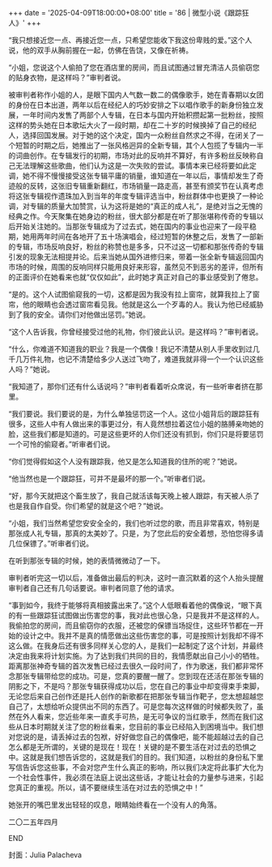 +++
date = '2025-04-09T18:00:00+08:00'
title = '86 | 微型小说《跟踪狂人》'
+++

“我只想接近您一点、再接近您一点，只希望您能收下我这份卑贱的爱。”这个人说，他的双手从胸前握在一起，仿佛在告饶，又像在祈祷。

“小姐，您说这个人偷拍了您在酒店里的房间，而且试图通过冒充清洁人员偷窃您的贴身衣物，是这样吗？”审判者说。

被审判者称作小姐的人，是眼下国内人气数一数二的偶像歌手，她在青春期以女团的身份在日本出道，两年以后在经纪人的巧妙安排之下以唱作歌手的新身份独立发展，一年时间内发售了两部个人专辑，在日本与国内开始积攒起第一批粉丝，按照这样的势头她在日本歌坛大火了一段时期，却在二十岁的时候换掉了自己的经纪人，选择回国发展。对于她的这个决定，国内一众粉丝自然求之不得，在闭关了一个短暂的时期之后，她推出了一张风格迥异的全新专辑，其个人包揽了专辑内一半的词曲创作。在专辑发行的初期，市场对此的反响并不算好，有许多粉丝反映称自己无法理解这些歌曲，他们认为这是一次失败的尝试。事情本来已经将要如此定调，她不得不慢慢接受这张专辑平庸的销量，谁知道在一年以后，事情却发生了奇迹般的反转，这张旧专辑重新翻红，市场销量一路走高，甚至有颁奖节在认真考虑将这张专辑视作遗珠加入到当年的年度专辑评选当中，粉丝群体中也更换了一种论调，对专辑的质量大加赞赏，认为这将是她的“真正的成人礼”，是绝对当之无愧的经典之作。今天聚集在她身边的粉丝，很大部分都是在听了那张堪称传奇的专辑以后开始关注她的。当那张专辑成为了过去式，她在国内的事业也迎来了一段平稳期，她用两年时间在各地开了五十场演唱会，经过短暂的休整之后，发售了一部新的专辑，市场反响良好，粉丝的称赞也是多多，只不过这一切都和那张传奇的专辑引发的现象无法相提并论。后来当她从国外进修归来，带着一张全新专辑返回国内市场的时候，周围的反响同样只能用良好来形容，虽然见不到恶劣的差评，但所有的正面评价在她看来也就“仅仅如此”，此时她才真正对自己的事业感受到了倦怠。

“是的。这个人试图偷窥我的一切，这都是因为我没有拉上窗帘，就算我拉上了窗帘，他的眼睛也会透过窗帘看见我。他就是这么一个歹毒的人。我认为他已经威胁到了我的安全。请你们对他做出惩罚。”她说。

“这个人告诉我，你曾经接受过他的礼物，你们彼此认识。是这样吗？”审判者说。

“什么，你难道不知道我的职业？我是一个偶像！我记不清楚从别人手里收到过几千几万件礼物，也记不清楚给多少人送过飞吻了，难道我就非得一个一个认识这些人吗？”她说。

“我知道了，那你们还有什么话说吗？”审判者看着听众席说，有一些听审者挤在那里。

“我们要说。我们要说的是，为什么单独惩罚这一个人。这位小姐背后的跟踪狂有很多，这些人中有人做出来的事更过分，有人竟然想拉着这位小姐的胳膊亲吻她的脸，这些我们都是知道的。可是这些更坏的人你们还没有抓到，你们只是将要惩罚一个可怜的偷窥者。”听审者们说。

“你们觉得假如这个人没有跟踪我，他又是怎么知道我的住所的呢？”她说。

“他当然也是一个跟踪狂，可并不是最坏的那一个。”听审者们说。

“好，那今天就把这个畜生放了，我自己就活该每天晚上被人跟踪，有天被人杀了也是我自作自受。你们希望的就是这个吧？”她说。

“小姐，我们当然希望您安安全全的，我们也听过您的歌，而且非常喜欢，特别是那张成人礼专辑，那真的太美妙了。只是，为了您此后的安全着想，恐怕您得多请几位保镖了。”听审者们说。

在听到那张专辑的时候，她的表情微微动了一下。

审判者听完这一切以后，准备做出最后的判决，这时一直沉默着的这个人抬头提醒审判者自己还有几句话要说。审判者同意了他的请求。

“事到如今，我终于能够将真相披露出来了。”这个人低眼看着他的偶像说，“眼下真的有一些跟踪狂试图做出伤害您的事，我对此也很心急，只是我并不是这样的人。我偷拍您的房间，而且偷窃你的衣服，还被您的保镖当场捉住，这些环节都在一开始的设计之中。我并不是真的情愿做出这些伤害您的事，可是按照计划我却不得不这么做。在我身后还有很多同样关心您的人，是我们一起制定了这个计划，并最终决定由我来将计划实施。为了达到我们共同的目的，我情愿献出自己小小的牺牲。距离那张神奇专辑的首次发售已经过去很久一段时间了，作为歌迷，我们都非常怀念那张专辑带给您的成功。可是，您真的要醒一醒了。您到现在还活在那张专辑的阴影之下，不是吗？那张专辑获得成功以后，您在自己的事业中却变得束手束脚，无论您后来自己创作还是托人创作的新歌都在把那张专辑当作靶子，您太想超越您自己了，太想给听众提供出不同的东西了。可是您每次这样做的时候都失败了，虽然在外人看来，您近些年来一直炙手可热，是无可争议的当红歌手，然而在我们这些从日本时期就关注了您的粉丝看来，您目前的事业已经陷入到困境当中。我们想对您说的是，请丢掉过去的包袱，好好做您自己的偶像吧，能不能超越过去的自己怎么都是无所谓的，关键的是现在！现在！关键的是不要生活在对过去的恐惧之中。这就是我们想告诉您的，这就是我们的目的。我们知道，以粉丝的身份私下里写信告诉您这些事，不会对您产生什么真正的影响，所以我们决定将此事扩大化为一个社会性事件，我必须在法庭上说出这些话，才能让社会的力量参与进来，引起您真正的重视。所以，请不要继续生活在对过去的恐惧之中！”

她张开的嘴巴里发出轻轻的叹息，眼睛始终看在一个没有人的角落。

二〇二五年四月

END

封面：Julia Palacheva




